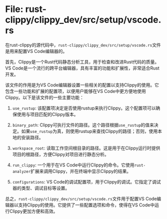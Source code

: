 # File: rust-clippy/clippy_dev/src/setup/vscode.rs

在rust-clippy的源代码中，`rust-clippy/clippy_dev/src/setup/vscode.rs`文件是用来配置VS Code编辑器的。

首先，Clippy是一个Rust代码静态分析工具，用于检查和改进Rust代码的质量。VS Code是一个流行的跨平台编辑器，具有丰富的功能和扩展性，非常适合Rust开发。

该文件的作用是为VS Code编辑器设置一些相关的配置以支持Clippy的使用。它包含一些功能和扩展的配置项，以便用户能够在VS Code中更方便地使用Clippy。以下是该文件的一些主要功能：

1. `use_rustup`: 该配置项决定是否使用rustup来执行Clippy。这个配置项可以确保使用与项目匹配的Clippy版本。

2. `binary_path`: Clippy可执行文件的路径。这个路径根据`use_rustup`的值来决定。如果`use_rustup`为真，则使用rustup来查找Clippy的路径；否则，使用本地的安装路径。

3. `workspace_root`: 读取工作空间根目录的路径。这是用于在Clippy运行时提供项目的根路径，方便Clippy对项目进行静态分析。

4. `run_clippy`: 一个用于在VS Code中运行Clippy的命令。它使用`rust-analyzer`扩展来调用Clippy，并在终端中显示Clippy的结果。

5. `configurations`: VS Code的调试配置项，用于Clippy的调试。它指定了调试器的类型、调试目标等设置。

总之，`rust-clippy/clippy_dev/src/setup/vscode.rs`文件用于配置VS Code编辑器以支持Clippy的使用。它提供了一些配置选项和命令，使得在VS Code中运行Clippy更加方便和高效。

